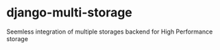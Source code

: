 # django-multi-storage
Seemless integration of multiple storages backend for High Performance storage
